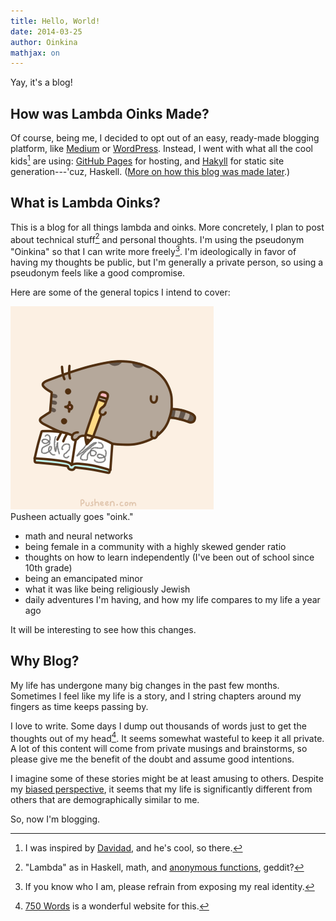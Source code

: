```yaml
---
title: Hello, World!
date: 2014-03-25
author: Oinkina
mathjax: on
---
```


Yay, it's a blog!

How was Lambda Oinks Made?
------
Of course, being me, I decided to opt out of an easy, ready-made blogging platform, like [Medium] or [WordPress]. Instead, I went with what all the cool kids[^1] are using: [GitHub Pages] for hosting, and [Hakyll] for static site generation---'cuz, Haskell. ([More on how this blog was made later].)

[^1]: I was inspired by [Davidad], and he's cool, so there.

[Medium]:https://medium.com/
[WordPress]:http://wordpress.org/
[GitHub Pages]:http://pages.github.com/
[Hakyll]:http://jaspervdj.be/hakyll/
[More on how this blog was made later]:http://oinkina.github.io/posts/2014-03-25-creating-lambda-oinks
[Davidad]:http://davidad.github.io/

<!--more-->

What is Lambda Oinks?
------

This is a blog for all things lambda and oinks. More concretely, I plan to post about technical stuff[^2] and personal thoughts. I'm using the pseudonym "Oinkina" so that I can write more freely[^3]. I'm ideologically in favor of having my thoughts be public, but I'm generally a private person, so using a pseudonym feels like a good compromise. 

[^2]: "Lambda" as in Haskell, math, and <a href="http://en.wikipedia.org/wiki/Anonymous_function">anonymous functions</a>, geddit? 
[^3]: If you know who I am, please refrain from exposing my real identity.

Here are some of the general topics I intend to cover: 
<div class="floatrightimgcontainer">
<img src="/posts/2014-03-25-hello-world/writing.gif" alt="Pusheen writing" style="">
<div class="caption">Pusheen actually goes "oink."</div>
</div>
<div class="spaceafterimg"></div>

* math and neural networks
* being female in a community with a highly skewed gender ratio
* thoughts on how to learn independently (I've been out of school since 10th grade)
* being an emancipated minor
* what it was like being religiously Jewish
* daily adventures I'm having, and how my life compares to my life a year ago

It will be interesting to see how this changes.

Why Blog?
-----

My life has undergone many big changes in the past few months. Sometimes I feel like my life is a story, and I string chapters around my fingers as time keeps passing by.

I love to write. Some days I dump out thousands of words just to get the thoughts out of my head[^4]. It seems somewhat wasteful to keep it all private. A lot of this content will come from private musings and brainstorms, so please give me the benefit of the doubt and assume good intentions.

[^4]: <a href="http://750words.com/">750 Words</a> is a wonderful website for this.

I imagine some of these stories might be at least amusing to others. Despite my [biased perspective], it seems that my life is significantly different from others that are demographically similar to me.

[biased perspective]:http://en.wikipedia.org/wiki/Confirmation_bias 

So, now I'm blogging.